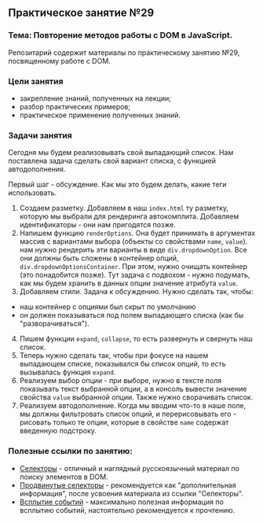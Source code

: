 ## Практическое занятие №29

### Тема: Повторение методов работы с DOM в JavaScript.

Репозитарий содержит материалы по практическому занятию №29, посвященному работе с DOM.

### Цели занятия
- закрепление знаний, полученных на лекции;
- разбор практических примеров;
- практическое применение полученных знаний.

### Задачи занятия

Сегодня мы будем реализовывать свой выпадающий список. Нам поставлена задача сделать свой вариант списка, с функцией автодополнения.

Первый шаг - обсуждение. Как мы это будем делать, какие теги использовать.

1. Создаем разметку. Добавляем в наш `index.html` ту разметку, которую мы выбрали для рендеринга автокомплита. Добавляем идентификаторы - они нам пригодятся позже.
2. Напишем функцию `renderOptions`. Она будет принимать в аргументах массив с вариантами выбора (объекты со свойствами `name`, `value`). нам нужно рендерить эти варианты в виде `div.dropdownOption`. Все они должны быть сложены в контейнер опций, `div.dropdownOptionsContainer`. При этом, нужно очищать контейнер (это понадобится позже). Тут задача с подвохом - нужно подумать, как мы будем хранить в данных опции значение атрибута `value`.
3. Добавляем стили. Задача к обсуждению. Нужно сделать так, чтобы:
 - наш контейнер с опциями был скрыт по умолчанию
 - он должен показываться под полем выпадающего списка (как бы "разворачиваться").
4. Пишем функции `expand`, `collapse`, то есть развернуть и свернуть наш список.
5. Теперь нужно сделать так, чтобы при фокусе на нашем выпадающем списке, показывался бы список опций, то есть вызывалась функция `expand`.
6. Реализуем выбор опции - при выборе, нужно в тексте поля показывать текст выбранной опции, а в консоль вывести значение свойства `value` выбранной опции. Также нужно сворачивать список.
7. Реализуем автодополнение. Когда мы вводим что-то в наше поле, мы должны фильтровать список опций, и перерисовывать его - рисовать только те опции, которые в свойстве `name` содержат введенную подстроку.

### Полезные ссылки по занятию:
 - [Селекторы](https://learn.javascript.ru/searching-elements-dom) - отличный и наглядный русскоязычный материал по поиску элементов в DOM.
 - [Продвинутые селекторы](https://learn.javascript.ru/css-selectors) - рекомендуется как "дополнительная информация", после усвоения материала из ссылки "Селекторы".
 - [Всплытие событий](https://learn.javascript.ru/bubbling-and-capturing) - максимально полезная информация по всплытию событий, настоятельно рекомендуется к прочтению.